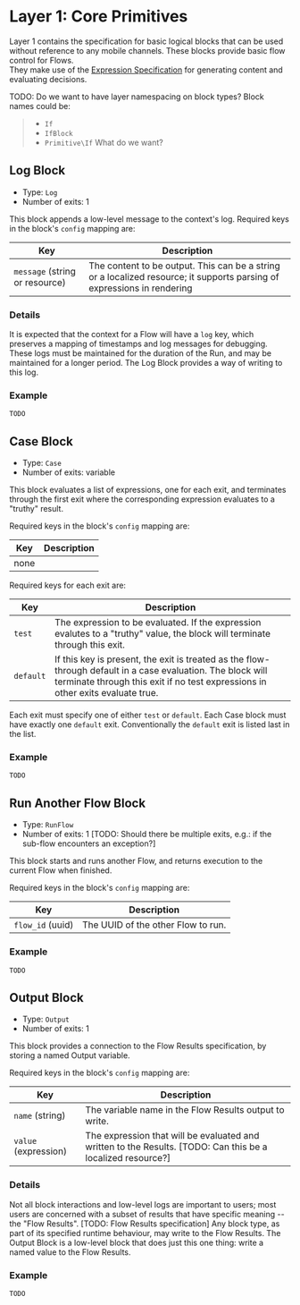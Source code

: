 # Layer 1: Core Primitives

Layer 1 contains the specification for basic logical blocks that can be used without reference to any mobile channels. 
These blocks provide basic flow control for Flows.  
They make use of the [Expression Specification](../expressions.md) for generating content and evaluating decisions.

TODO: Do we want to have layer namespacing on block types? Block names could be:
> - `If`
> - `IfBlock`
> - `Primitive\If`
> What do we want?

## Log Block

- Type: `Log`
- Number of exits: 1

This block appends a low-level message to the context's log.  Required keys in the block's `config` mapping are:

Key | Description
--- | ---
`message` (string or resource) | The content to be output. This can be a string or a localized resource; it supports parsing of expressions in rendering

### Details

It is expected that the context for a Flow will have a `log` key, which preserves a mapping of timestamps and log messages for debugging. These logs must be maintained for the duration of the Run, and may be maintained for a longer period.  The Log Block provides a way of writing to this log.

### Example
```
TODO
```

## Case Block

- Type: `Case`
- Number of exits: variable

This block evaluates a list of expressions, one for each exit, and terminates through the first exit where the corresponding expression evaluates to a "truthy" result.

Required keys in the block's `config` mapping are:

Key | Description
--- | ---
none |

Required keys for each exit are:

Key | Description
--- | ---
`test` | The expression to be evaluated. If the expression evalutes to a "truthy" value, the block will terminate through this exit.
`default`| If this key is present, the exit is treated as the flow-through default in a case evaluation. The block will terminate through this exit if no test expressions in other exits evaluate true.

Each exit must specify one of either `test` or `default`. Each Case block must have exactly one `default` exit. Conventionally the `default` exit is listed last in the list.

### Example
```
TODO
```

## Run Another Flow Block

- Type: `RunFlow`
- Number of exits: 1 [TODO: Should there be multiple exits, e.g.: if the sub-flow encounters an exception?]

This block starts and runs another Flow, and returns execution to the current Flow when finished.

Required keys in the block's `config` mapping are:

Key | Description
--- | ---
`flow_id` (uuid)| The UUID of the other Flow to run.


### Example
```
TODO
```

## Output Block

- Type: `Output`
- Number of exits: 1

This block provides a connection to the Flow Results specification, by storing a named Output variable.

Required keys in the block's `config` mapping are:

Key | Description
--- | ---
`name` (string) | The variable name in the Flow Results output to write.
`value` (expression)| The expression that will be evaluated and written to the Results. [TODO: Can this be a localized resource?]

### Details

Not all block interactions and low-level logs are important to users; most users are concerned with a subset of results that have specific meaning -- the "Flow Results".  [TODO: Flow Results specification]  Any block type, as part of its specified runtime behaviour, may write to the Flow Results.  The Output Block is a low-level block that does just this one thing: write a named value to the Flow Results.

### Example
```
TODO
```


